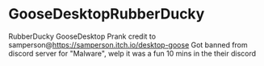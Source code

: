 # GooseDesktopRubberDucky
RubberDucky GooseDesktop Prank
credit to samperson@https://samperson.itch.io/desktop-goose
Got banned from discord server for "Malware", welp it was a fun 10 mins in the their discord
